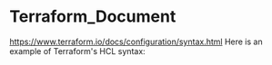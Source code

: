 # Terraform_Document
https://www.terraform.io/docs/configuration/syntax.html
Here is an example of Terraform's HCL syntax:
